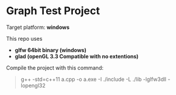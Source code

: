 # Graph Test Project

Target platform: __windows__

This repo uses

- __glfw 64bit binary (windows)__
- __glad (openGL 3.3 Compatible with no extentions)__

Compile the project with this command:

> g++ -std=c++11 a.cpp -o a.exe -I ./include -L ./lib -lglfw3dll -lopengl32
